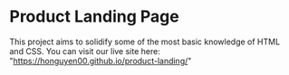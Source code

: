 # Product Landing Page

This project aims to solidify some of the most basic knowledge of HTML and CSS. You can visit our live site here: "https://honguyen00.github.io/product-landing/"